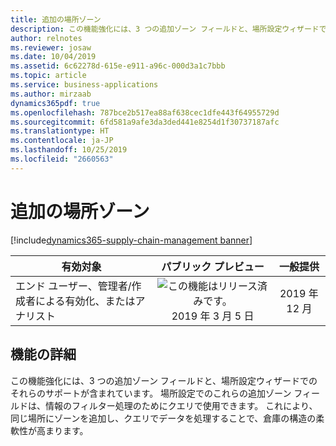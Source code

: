 ```yaml
---
title: 追加の場所ゾーン
description: この機能強化には、3 つの追加ゾーン フィールドと、場所設定ウィザードでのそれらのサポートが含まれています。 場所設定でのこれらの追加ゾーン フィールドは、クエリで使用できます。
author: relnotes
ms.reviewer: josaw
ms.date: 10/04/2019
ms.assetid: 6c62278d-615e-e911-a96c-000d3a1c7bbb
ms.topic: article
ms.service: business-applications
ms.author: mirzaab
dynamics365pdf: true
ms.openlocfilehash: 787bce2b517ea88af638cec1dfe443f64955729d
ms.sourcegitcommit: 6fd581a9afe3da3ded441e8254d1f30737187afc
ms.translationtype: HT
ms.contentlocale: ja-JP
ms.lasthandoff: 10/25/2019
ms.locfileid: "2660563"
---
```

# <a name="additional-location-zone"></a>追加の場所ゾーン
[!include[dynamics365-supply-chain-management banner](../includes/dynamics365-supply-chain-management.md)]

| 有効対象    |  パブリック プレビュー | 一般提供 | 
| ---------- | :----------: |:----------: |
|エンド ユーザー、管理者/作成者による有効化、またはアナリスト|![この機能はリリース済みです。](/dynamics365-release-plan/media/green-checkmark.png "この機能はリリース済みです。") 2019 年 3 月 5 日| 2019 年 12 月|






## <a name="feature-details"></a>機能の詳細
<!--feature detail start -->
この機能強化には、3 つの追加ゾーン フィールドと、場所設定ウィザードでのそれらのサポートが含まれています。 場所設定でのこれらの追加ゾーン フィールドは、情報のフィルター処理のためにクエリで使用できます。 これにより、同じ場所にゾーンを追加し、クエリでデータを処理することで、倉庫の構造の柔軟性が高まります。
<!--feature detail end -->










